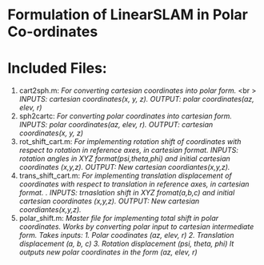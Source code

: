 # Formulation of LinearSLAM in Polar Co-ordinates

# Included Files:

1. cart2sph.m: *For converting cartesian coordinates into polar form.* <br \>
          *INPUTS: cartesian coordinates(x, y, z).* 
          *OUTPUT: polar coordinates(az, elev, r)*
2. sph2cartc: *For converting polar coordinates into cartesian form. INPUTS: polar coordinates(az, elev, r). OUTPUT: cartesian coordinates(x, y, z)*
3. rot_shift_cart.m: *For implementing rotation shift of coordinates with respect to rotation in reference axes, in cartesian format. INPUTS: rotation angles in XYZ format(psi,theta,phi) and initial cartesian coordinates (x,y,z). OUTPUT: New cartesian coordiantes(x,y,z).*
4. trans_shift_cart.m: *For implementing translation displacement of coordinates with respect to translation in reference axes, in cartesian format. . INPUTS: trnaslation shift in XYZ fromat(a,b,c) and initial cartesian coordinates (x,y,z). OUTPUT: New cartesian coordiantes(x,y,z).*
5. polar_shift.m: *Master file for implementing total shift in polar coordinates. Works by converting polar input to cartesian intermediate form. Takes inputs:* 
*1. Polar coodinates (az, elev, r)*
*2. Translation displacement (a, b, c)*
*3. Rotation displacement (psi, theta, phi)*
*It outputs new polar coordinates in the form (az, elev, r)*

